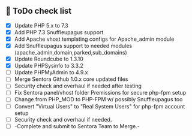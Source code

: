 ## 📑 ToDo check list
- [x]  Update PHP 5.x to 7.3
- [x]  Add PHP 7.3 Snuffleupagus support
- [x]  Add Apache vhost templating configs for Apache_admin module
- [x]  Add Snuffleupagus support to needed modules (apache_admin,domain,parked,sub_domains)
- [x]  Update Roundcube to 1.3.10
- [x]  Update PHPSysinfo to 3.3.2
- [ ]  Update PHPMyAdmin to 4.9.x
- [ ]  Merge Sentora Github 1.0.x core updated files
- [ ]  Security check and overhaul if needed after testing
- [ ]  Fix Sentora panel/vhost folder Premissions for secure php-fpm setup
- [ ]  Change from PHP_MOD to PHP-FPM w/ possibly Snuffleupagus too
- [ ]  Convert "Virtual Users" to "Real System Users" for php-fpm account setup
- [ ]  Security check and overhaul if needed.
- [ ]  -Complete and submit to Sentora Team to Merge.-
